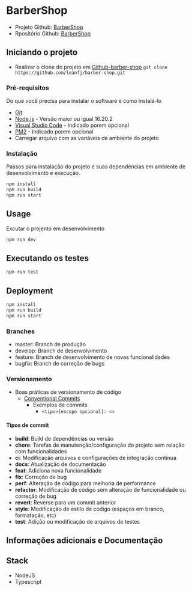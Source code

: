 # BarberShop

- Projeto Github: [BarberShop](https://github.com/users/leanfj/projects/2)
- Rpositório Github: [BarberShop](https://github.com/leanfj/barber-shop)

## Iniciando o projeto

- Realizar o clone do projeto em [Github-barber-shop](https://github.com/leanfj/barber-shop)
  `git clone https://github.com/leanfj/barber-shop.git`

### Pré-requisitos

Do que você precisa para instalar o software e como instalá-lo

- [Git](https://git-scm.com/)
- [Node.js](https://nodejs.org/en/) - Versão maior ou igual 16.20.2
- [Visual Studio Code](https://code.visualstudio.com/) - Indicado porem opcional
- [PM2](https://pm2.keymetrics.io/) - Indicado porem opcional
- Carregar arquivo com as variáveis de ambiente do projeto

### Instalação

Passos para instalação do projeto e suas dependências em ambiente de desenvolvimento e execução.

```bash
npm install
npm run build
npm run start
```

## Usage

Excutar o projento em desenvolvimento

```bash
npm run dev
```


## Executando os testes

```bash
npm run test
```

## Deployment

```bash
npm install
npm run build
npm run start
```

### Branches

- master: Branch de produção
- develop: Branch de desenvolvimento
- feature: Branch de desenvolvimento de novas funcionalidades
- bugfix: Branch de correção de bugs

### Versionamento

- Boas práticas de versionamento de código
  - [Conventional Commits](https://www.conventionalcommits.org/en/v1.0.0/)
    - Exemplos de commits
      - `<tipo>[escopo opcional]: <>`

#### Tipos de commit

- **build**: Build de dependências ou versão
- **chore**: Tarefas de manutenção/configuração do projeto sem relação com funcionalidades
- **ci**: Modificação arquivos e configurações de integração contínua
- **docs**: Atualização de documentação
- **feat**: Adiciona nova funcionalidade
- **fix**: Correção de bug
- **perf**: Alteração de código para melhoria de performance
- **refactor**: Modificação de código sem alteração de funcionalidade ou correção de bug
- **revert**: Reverse para um commit anterior
- **style**: Modificação de estilo de código (espaços em branco, formatação, etc)
- **test**: Adição ou modificação de arquivos de testes

## Informações adicionais e Documentação


## Stack

- NodeJS
- Typescript
